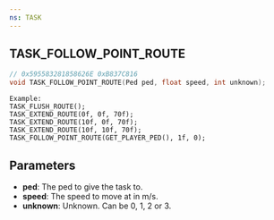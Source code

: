 ```yaml
---
ns: TASK
---
```

## TASK_FOLLOW_POINT_ROUTE

```c
// 0x595583281858626E 0xB837C816
void TASK_FOLLOW_POINT_ROUTE(Ped ped, float speed, int unknown);
```

```
Example:  
TASK_FLUSH_ROUTE();  
TASK_EXTEND_ROUTE(0f, 0f, 70f);  
TASK_EXTEND_ROUTE(10f, 0f, 70f);  
TASK_EXTEND_ROUTE(10f, 10f, 70f);  
TASK_FOLLOW_POINT_ROUTE(GET_PLAYER_PED(), 1f, 0);  
```

## Parameters
* **ped**: The ped to give the task to.
* **speed**: The speed to move at in m/s.
* **unknown**: Unknown. Can be 0, 1, 2 or 3.

